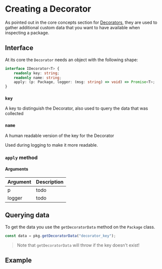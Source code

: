 # Creating a Decorator

As pointed out in the core concepts section for [Decorators](../core_concepts/decorator.md), they are used to gather additional custom data that you want to have available when inspecting a package.

## Interface
At its core the `Decorator` needs an object with the following shape:

```typescript
interface IDecorator<T> {
    readonly key: string;
    readonly name: string;
    apply: (p: Package, logger: (msg: string) => void) => Promise<T>;
}
```

### `key`
A key to distinguish the Decorator, also used to query the data that was collected

### `name`
A human readable version of the key for the Decorator

Used during logging to make it more readable.

### `apply` method
#### Arguments
| Argument | Description |
| --- | -----------|
| p | todo |
| logger | todo |

## Querying data
To get the data you use the `getDecoratorData` method on the `Package` class.

```typescript
const data = pkg.getDecoratorData("decorator_key");
```
> Note that `getDecoratorData` will throw if the key doesn't exist!

## Example
